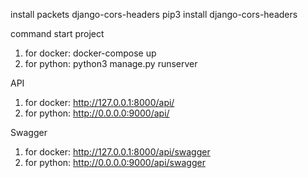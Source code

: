 install  packets django-cors-headers
pip3 install django-cors-headers


command start project 
1. for docker: docker-compose up
2. for python: python3 manage.py runserver

API
1. for docker: http://127.0.0.1:8000/api/
2. for python: http://0.0.0.0:9000/api/

Swagger
1. for docker: http://127.0.0.1:8000/api/swagger
2. for python: http://0.0.0.0:9000/api/swagger
